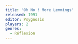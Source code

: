 ```yaml
---
title: 'Oh No ! More Lemmings'
released: 1991
editor: Psygnosis
players: 2
genres:
  - Réflexion
---
```

